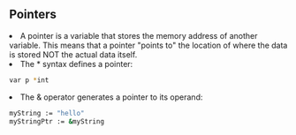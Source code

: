 ## Pointers
<li>A pointer is a variable that stores the memory address of another variable. This means that a pointer "points to" the location of where the data is stored NOT the actual data itself.</li>
<li>The * syntax defines a pointer: </li>

```bash
var p *int
```

<li>The & operator generates a pointer to its operand:</li>

```bash
myString := "hello"
myStringPtr := &myString
```